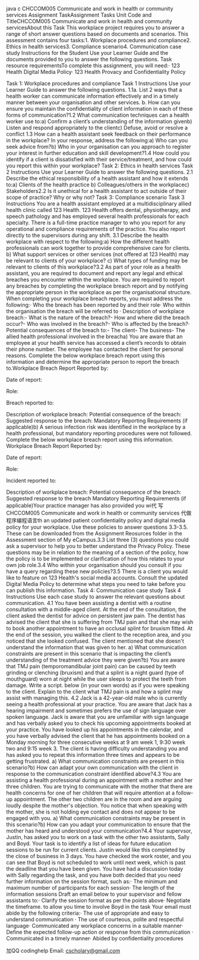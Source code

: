 java c CHCCOM005 Communicate and work in health or community services Assignment TaskAssignment Tasks Unit Code and TitleCHCCOM005 Communicate and work in health and community servicesAbout this Task This workplace project requires you to answer a range of short answer questions based on documents and scenarios. This assessment contains four tasks:1. Workplace procedures and compliance2. Ethics in health services3. Compliance scenario4. Communication case study Instructions for the Student Use your Learner Guide and the documents provided to you to answer the following questions. Task resource requirementsTo complete this assignment, you will need:· 123 Health Digital Media Policy· 123 Health Provacy and Confidentiality Policy

Task 1: Workplace procedures and compliance Task 1 Instructions Use your Learner Guide to answer the following questions. 1.1a. List 2 ways that a health worker can communicate information effectively and in a timely manner between your organisation and other services. b. How can you ensure you maintain the confidentiality of client information in each of these forms of communication?1.2 What communication techniques can a health worker use to:a) Confirm a client’s understanding of the information givenb) Listen and respond appropriately to the clientc) Defuse, avoid or resolve a conflict 1.3 How can a health assistant seek feedback on their performance in the workplace? In your response, address the following:a) Who can you seek advice from?b) Who in your organisation can you approach to register your interest in further education and skill development?1.4 How could you identify if a client is dissatisfied with their service/treatment, and how could you report this within your workplace? Task 2: Ethics in health services Task 2 Instructions Use your Learner Guide to answer the following questions. 2.1 Describe the ethical responsibility of a health assistant and how it extends to:a) Clients of the health practice b) Colleagues/others in the workplacec) Stakeholders2.2 Is it unethical for a health assistant to act outside of their scope of practice? Why or why not? Task 3: Compliance scenario Task 3 Instructions You are a health assistant employed at a multidisciplinary allied health clinic called 123 Health. 123 Health offers dental, physiotherapy, and speech pathology and has employed several health professionals for each specialty. There is a full-time practice manager to who you report for any operational and compliance requirements of the practice. You also report directly to the supervisors during any shift. 3.1 Describe the health workplace with respect to the following:a) How the different health professionals can work together to provide comprehensive care for clients. b) What support services or other services (not offered at 123 Health) may be relevant to clients of your workplace? c) What types of funding may be relevant to clients of this workplace?3.2 As part of your role as a health assistant, you are required to document and report any legal and ethical breaches you encounter within the workplace. You are required to report any breaches by completing the workplace breach report and by notifying the appropriate person in the workplace as per the organisational structure. When completing your workplace breach reports, you must address the following:· Who the breach has been reported by and their role· Who within the organisation the breach will be referred to · Description of workplace breach:- What is the nature of the breach?- How and where did the breach occur?- Who was involved in the breach?- Who is affected by the breach?· Potential consequences of the breach to:- The client- The business- The allied health professional involved in the breacha) You are aware that an employee at your health service has accessed a client’s records to obtain their phone number. The employee has contacted the client for personal reasons. Complete the below workplace breach report using this information and determine the appropriate person to report the breach to.Workplace Breach Report Reported by:

Date of report:

Role:

Breach reported to:

Description of workplace breach: Potential consequence of the breach: Suggested response to the breach: Mandatory Reporting Requirements (if applicable)b) A serious infection risk was identified in the workplace by a health professional, but mandatory reporting procedures were not followed. Complete the below workplace breach report using this information. Workplace Breach Report Reported by:

Date of report:

Role:

Incident reported to:

Description of workplace breach: Potential consequence of the breach: Suggested response to the breach Mandatory Reporting Requirements (if applicable)Your practice manager has also provided you wi代 写CHCCOM005 Communicate and work in health or community services 代做程序编程语言th an updated patient confidentiality policy and digital media policy for your workplace. Use these policies to answer questions 3.3-3.5. These can be downloaded from the Assignment Reosurces folder in the Assessment section of My eCampus.3.3 List three (3) questions you could ask a supervisor to help you to better understand the Privacy Policy. These questions may be in relation to the meaning of a section of the policy, how the policy is to be implemented or clarification of how this relates to your own job role.3.4 Who within your organisation should you consult if you have a query regarding these new policies?3.5 There is a client you would like to feature on 123 Health's social media accounts. Consult the updated Digital Media Policy to determine what steps you need to take before you can publish this information. Task 4: Communication case study Task 4 Instructions Use each case study to answer the relevant questions about communication. 4.1 You have been assisting a dentist with a routine consultation with a middle-aged client. At the end of the consultation, the client asked the dentist for advice on persistent jaw pain. The dentist has advised the client that she is suffering from TMJ pain and that she may wish to book another appointment to have an occlusal splint for bruxism fitted. At the end of the session, you walked the client to the reception area, and you noticed that she looked confused. The client mentioned that she doesn't understand the information that was given to her. a) What communication constraints are present in this scenario that is impacting the client’s understanding of the treatment advice they were given?b) You are aware that TMJ pain (temporomandibular joint pain) can be caused by teeth grinding or clenching (bruxism) and that a splint is a night guard (type of mouthguard) worn at night while the user sleeps to protect the teeth from damage. Write a script. below (in your own words) as if you were speaking to the client. Explain to the client what TMJ pain is and how a splint may assist with managing this. 4.2 Jack is a 42-year-old male who is currently seeing a health professional at your practice. You are aware that Jack has a hearing impairment and sometimes prefers the use of sign language over spoken language. Jack is aware that you are unfamiliar with sign language and has verbally asked you to check his upcoming appointments booked at your practice. You have looked up his appointments in the calendar, and you have verbally advised the client that he has appointments booked on a Monday morning for three consecutive weeks at 9 am week 1, 9:30 week two and 9:15 week 3. The client is having difficulty understanding you and has asked you to repeat this information three times and appears to be getting frustrated. a) What communication constraints are present in this scenario?b) How can adapt your own communication with the client in response to the communication constraint identified above?4.3 You are assisting a health professional during an appointment with a mother and her three children. You are trying to communicate with the mother that there are health concerns for one of her children that will require attention at a follow-up appointment. The other two children are in the room and are arguing loudly despite the mother's objection. You notice that when speaking with the mother, she is not holding eye contact and does not appear to be engaged with you. a) What communication constraints may be present in this scenario?b) How can you adapt your communication to ensure that the mother has heard and understood your communication?4.4 Your supervsor, Justin, has asked you to work on a task with the other two assistants, Sally and Boyd. Your task is to identify a list of ideas for future education sessions to be run for current clients. Justin would like this completed by the close of business in 3 days. You have checked the work roster, and you can see that Boyd is not scheduled to work until next week, which is past the deadline that you have been given. You have had a discussion today with Sally regarding the task, and you have both decided that you need further information on the session format, such as:· The minimum and maximum number of participants for each session· The length of the information sessions Draft an email below to your supervisor and fellow assistants to:· Clarify the session format as per the points above· Negotiate the timeframe. to allow you time to involve Boyd in the task Your email must abide by the following criteria:· The use of appropriate and easy to understand communication · The use of courteous, polite and respectful language· Communicated any workplace concerns in a suitable manner· Define the expected follow-up action or response from this communication · Communicated in a timely manner· Abided by confidentiality procedures

加QQ codinghelp Email: cscholary@gmail.com
